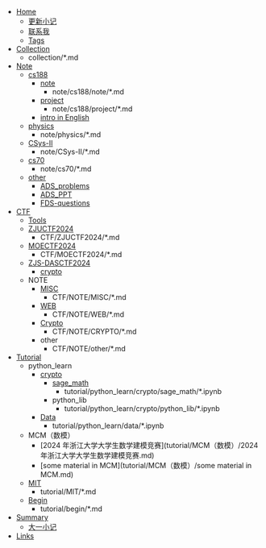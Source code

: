 
- [Home](index.md)
    - [更新小记](changelog.md)
    - [联系我](connect_me.md)
    - [Tags](tags.md)
- [Collection](collection/README.md)
	- collection/*.md
- [Note](note/README.md)
    - [cs188](note/cs188/README.md)
        - [note](note/cs188/note/README.md)
	        - note/cs188/note/*.md
        - [project](note/cs188/project/README.md)
	        - note/cs188/project/*.md
	    - [intro in English](note/cs188/README_en.md)
    - [physics](note/physics/README.md)
	    - note/physics/*.md
	- [CSys-II](note/CSys-II/README.md)
		- note/CSys-II/*.md
    - [cs70](note/cs70/README.md)
	    - note/cs70/*.md
    - [other](note/other/README.md)
        - [ADS_problems](note/other/ADS_problems.md)
        - [ADS_PPT](note/other/ADS_PPT.md)
        - [FDS-questions](note/other/FDS-questions.md)
- [CTF](CTF/README.md)
    - [Tools](CTF/Tools.md)
    - [ZJUCTF2024](CTF/ZJUCTF2024/README.md)
	    - CTF/ZJUCTF2024/*.md
    - [MOECTF2024](CTF/MOECTF2024/README.md)
	    - CTF/MOECTF2024/*.md
    - [ZJS-DASCTF2024](CTF/ZJS-DASCTF2024/README.md)
        - [crypto](CTF/ZJS-DASCTF2024/crypto.md)
    - NOTE
        - [MISC](CTF/NOTE/MISC/README.md)
	        - CTF/NOTE/MISC/*.md
	    - [WEB](CTF/NOTE/WEB/README.md)
		    - CTF/NOTE/WEB/*.md
        - [Crypto](CTF/NOTE/CRYPTO/README.md)
            - CTF/NOTE/CRYPTO/*.md
        - other
            - CTF/NOTE/other/*.md
- [Tutorial](tutorial/README.md)
    - python_learn
        - [crypto](tutorial/python_learn/crypto/README.md)
            - [sage_math](tutorial/python_learn/crypto/sage_math/README.md)
	            - tutorial/python_learn/crypto/sage_math/*.ipynb
            - python_lib
	            - tutorial/python_learn/crypto/python_lib/*.ipynb
        - [Data](tutorial/python_learn/data/README.md)
	        - tutorial/python_learn/data/*.ipynb
    - MCM（数模）
        - [2024 年浙江大学大学生数学建模竞赛](tutorial/MCM（数模）/2024 年浙江大学大学生数学建模竞赛.md)
        - [some material in MCM](tutorial/MCM（数模）/some material in MCM.md)
    - [MIT](tutorial/MIT/README.md)
	    - tutorial/MIT/*.md
    - [Begin](tutorial/begin/README.md)
        - tutorial/begin/*.md
- [Summary](summary/README.md)
    - [大一小记](summary/大一小记.md)
- [Links](https://darstib.github.io/myworld/)
